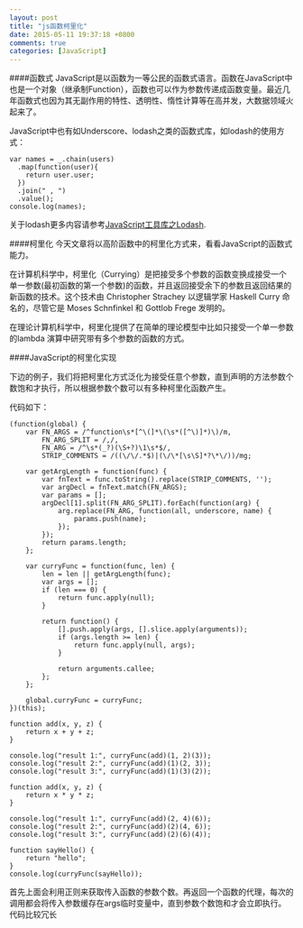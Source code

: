 ```yaml
---
layout: post
title: "js函数柯里化"
date: 2015-05-11 19:37:18 +0800
comments: true
categories: [JavaScript]
---
```


####函数式
JavaScript是以函数为一等公民的函数式语言。函数在JavaScript中也是一个对象（继承制Function），函数也可以作为参数传递成函数变量。最近几年函数式也因为其无副作用的特性、透明性、惰性计算等在高并发，大数据领域火起来了。

JavaScript中也有如Underscore、lodash之类的函数式库，如lodash的使用方式：

	var names = _.chain(users)
	  .map(function(user){
	    return user.user;
	  })
	  .join(" , ")
	  .value();
	console.log(names);

关于lodash更多内容请参考[JavaScript工具库之Lodash](http://www.cnblogs.com/whitewolf/p/4417873.html).

####柯里化
今天文章将以高阶函数中的柯里化方式来，看看JavaScript的函数式能力。

在计算机科学中，柯里化（Currying）是把接受多个参数的函数变换成接受一个单一参数(最初函数的第一个参数)的函数，并且返回接受余下的参数且返回结果的新函数的技术。这个技术由 Christopher Strachey 以逻辑学家 Haskell Curry 命名的，尽管它是 Moses Schnfinkel 和 Gottlob Frege 发明的。

在理论计算机科学中，柯里化提供了在简单的理论模型中比如只接受一个单一参数的lambda 演算中研究带有多个参数的函数的方式。

####JavaScript的柯里化实现

下边的例子，我们将把柯里化方式泛化为接受任意个参数，直到声明的方法参数个数饱和才执行，所以根据参数个数可以有多种柯里化函数产生。

代码如下：

	(function(global) {
	    var FN_ARGS = /^function\s*[^\(]*\(\s*([^\)]*)\)/m,
	        FN_ARG_SPLIT = /,/,
	        FN_ARG = /^\s*(_?)(\S+?)\1\s*$/,
	        STRIP_COMMENTS = /((\/\/.*$)|(\/\*[\s\S]*?\*\/))/mg;

	    var getArgLength = function(func) {
	        var fnText = func.toString().replace(STRIP_COMMENTS, '');
	        var argDecl = fnText.match(FN_ARGS);
	        var params = [];
	        argDecl[1].split(FN_ARG_SPLIT).forEach(function(arg) {
	            arg.replace(FN_ARG, function(all, underscore, name) {
	                params.push(name);
	            });
	        });
	        return params.length;
	    };

	    var curryFunc = function(func, len) {
	        len = len || getArgLength(func);
	        var args = [];
	        if (len === 0) {
	            return func.apply(null);
	        }

	        return function() {
	            [].push.apply(args, [].slice.apply(arguments));
	            if (args.length >= len) {
	                return func.apply(null, args);
	            }

	            return arguments.callee;
	        };
	    };

	    global.curryFunc = curryFunc;
	})(this);

	function add(x, y, z) {
	    return x + y + z;
	}

	console.log("result 1:", curryFunc(add)(1, 2)(3));
	console.log("result 2:", curryFunc(add)(1)(2, 3));
	console.log("result 3:", curryFunc(add)(1)(3)(2));

	function add(x, y, z) {
	    return x * y * z;
	}

	console.log("result 1:", curryFunc(add)(2, 4)(6));
	console.log("result 2:", curryFunc(add)(2)(4, 6));
	console.log("result 3:", curryFunc(add)(2)(6)(4));

	function sayHello() {
	    return "hello";
	}
	console.log(curryFunc(sayHello));


首先上面会利用正则来获取传入函数的参数个数。再返回一个函数的代理，每次的调用都会将传入参数缓存在args临时变量中，直到参数个数饱和才会立即执行。代码比较冗长


